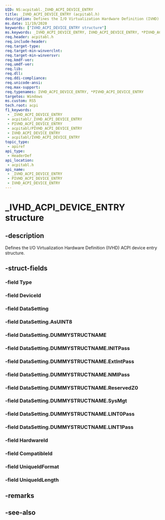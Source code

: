 ```yaml
---
UID: NS:acpitabl._IVHD_ACPI_DEVICE_ENTRY
title: _IVHD_ACPI_DEVICE_ENTRY (acpitabl.h)
description: Defines the I/O Virtualization Hardware Definition (IVHD) ACPI device entry structure.
ms.date: 11/19/2020
keywords: ["IVHD_ACPI_DEVICE_ENTRY structure"]
ms.keywords: _IVHD_ACPI_DEVICE_ENTRY, IVHD_ACPI_DEVICE_ENTRY, *PIVHD_ACPI_DEVICE_ENTRY,
req.header: acpitabl.h
req.include-header: 
req.target-type: 
req.target-min-winverclnt: 
req.target-min-winversvr: 
req.kmdf-ver: 
req.umdf-ver: 
req.lib: 
req.dll: 
req.ddi-compliance: 
req.unicode-ansi: 
req.max-support: 
req.typenames: IVHD_ACPI_DEVICE_ENTRY, *PIVHD_ACPI_DEVICE_ENTRY
targetos: Windows
ms.custom: RS5
tech.root: acpi
f1_keywords:
 - _IVHD_ACPI_DEVICE_ENTRY
 - acpitabl/_IVHD_ACPI_DEVICE_ENTRY
 - PIVHD_ACPI_DEVICE_ENTRY
 - acpitabl/PIVHD_ACPI_DEVICE_ENTRY
 - IVHD_ACPI_DEVICE_ENTRY
 - acpitabl/IVHD_ACPI_DEVICE_ENTRY
topic_type:
 - apiref
api_type:
 - HeaderDef
api_location:
 - acpitabl.h
api_name:
 - _IVHD_ACPI_DEVICE_ENTRY
 - PIVHD_ACPI_DEVICE_ENTRY
 - IVHD_ACPI_DEVICE_ENTRY
---
```


# _IVHD_ACPI_DEVICE_ENTRY structure


## -description

Defines the I/O Virtualization Hardware Definition (IVHD) ACPI device entry structure.

## -struct-fields

### -field Type

### -field DeviceId

### -field DataSetting

### -field DataSetting.AsUINT8

### -field DataSetting.DUMMYSTRUCTNAME

### -field DataSetting.DUMMYSTRUCTNAME.INITPass

### -field DataSetting.DUMMYSTRUCTNAME.ExtIntPass

### -field DataSetting.DUMMYSTRUCTNAME.NMIPass

### -field DataSetting.DUMMYSTRUCTNAME.ReservedZ0

### -field DataSetting.DUMMYSTRUCTNAME.SysMgt

### -field DataSetting.DUMMYSTRUCTNAME.LINT0Pass

### -field DataSetting.DUMMYSTRUCTNAME.LINT1Pass

### -field HardwareId

### -field CompatibleId

### -field UniqueIdFormat

### -field UniqueIdLength

## -remarks

## -see-also

